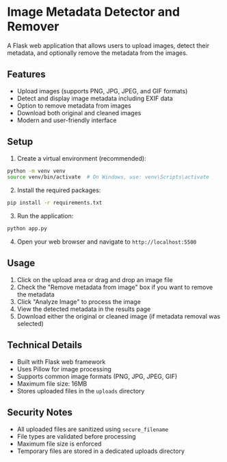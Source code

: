# Image Metadata Detector and Remover

A Flask web application that allows users to upload images, detect their metadata, and optionally remove the metadata from the images.

## Features

- Upload images (supports PNG, JPG, JPEG, and GIF formats)
- Detect and display image metadata including EXIF data
- Option to remove metadata from images
- Download both original and cleaned images
- Modern and user-friendly interface

## Setup

1. Create a virtual environment (recommended):
```bash
python -m venv venv
source venv/bin/activate  # On Windows, use: venv\Scripts\activate
```

2. Install the required packages:
```bash
pip install -r requirements.txt
```

3. Run the application:
```bash
python app.py
```

4. Open your web browser and navigate to `http://localhost:5500`

## Usage

1. Click on the upload area or drag and drop an image file
2. Check the "Remove metadata from image" box if you want to remove the metadata
3. Click "Analyze Image" to process the image
4. View the detected metadata in the results page
5. Download either the original or cleaned image (if metadata removal was selected)

## Technical Details

- Built with Flask web framework
- Uses Pillow for image processing
- Supports common image formats (PNG, JPG, JPEG, GIF)
- Maximum file size: 16MB
- Stores uploaded files in the `uploads` directory

## Security Notes

- All uploaded files are sanitized using `secure_filename`
- File types are validated before processing
- Maximum file size is enforced
- Temporary files are stored in a dedicated uploads directory 
